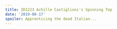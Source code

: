 ```yaml
---
title: ID1223 Achille Castiglioni's Spinning Top
date: '2019-08-17'
spoiler: Apprenticing the dead Italian...
---
```


